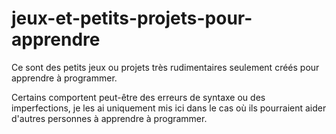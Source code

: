 # jeux-et-petits-projets-pour-apprendre

Ce sont des petits jeux ou projets très rudimentaires seulement créés pour apprendre à programmer.

Certains comportent peut-être des erreurs de syntaxe ou des imperfections, je les ai uniquement mis ici dans le cas où ils pourraient aider d'autres personnes à apprendre à programmer.
